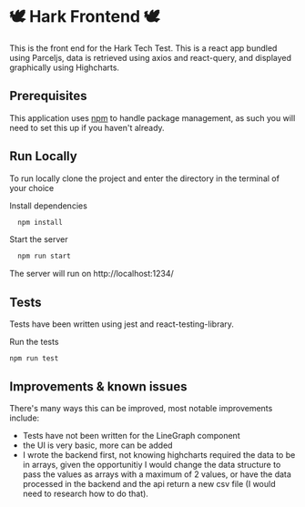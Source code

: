 # 🕊 Hark Frontend 🕊

This is the front end for the Hark Tech Test.
This is a react app bundled using Parceljs, data is retrieved using axios and react-query, and displayed graphically using Highcharts.

## Prerequisites

This application uses [npm](https://docs.npmjs.com/downloading-and-installing-node-js-and-npm) to handle package management, as such you will need to set this up if you haven't already.

## Run Locally

To run locally clone the project and enter the directory in the terminal of your choice

Install dependencies

```bash
  npm install
```

Start the server

```bash
  npm run start
```

The server will run on http://localhost:1234/

## Tests

Tests have been written using jest and react-testing-library.

Run the tests

```
npm run test
```

## Improvements & known issues

There's many ways this can be improved, most notable improvements include:

- Tests have not been written for the LineGraph component
- the UI is very basic, more can be added
- I wrote the backend first, not knowing highcharts required the data to be in arrays, given the opportunitiy I would change the data structure to pass the values as arrays with a maximum of 2 values, or have the data processed in the backend and the api return a new csv file (I would need to research how to do that).
